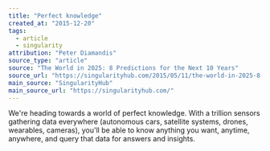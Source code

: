 ```yaml
---
title: "Perfect knowledge"
created_at: "2015-12-20"
tags:
  - article
  - singularity
attribution: "Peter Diamandis"
source_type: "article"
source: "The World in 2025: 8 Predictions for the Next 10 Years"
source_url: "https://singularityhub.com/2015/05/11/the-world-in-2025-8-predictions-for-the-next-10-years/"
main_source: "SingularityHub"
main_source_url: "https://singularityhub.com/"
---
```


 We're heading towards a world of perfect knowledge. With a trillion sensors gathering data everywhere (autonomous cars, satellite systems, drones, wearables, cameras), you'll be able to know anything you want, anytime, anywhere, and query that data for answers and insights.
